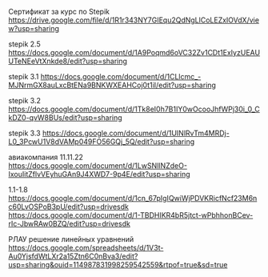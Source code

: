 Сертификат за курс по Stepik https://drive.google.com/file/d/1R1r343NY7GIEqu2QdNgLlCoLEZxIOVdX/view?usp=sharing

stepik 2.5 https://docs.google.com/document/d/1A9Poqmd6oVC32Zv1CDt1ExIyzUEAUUTeNEeVtXnkde8/edit?usp=sharing

stepik 3.1 https://docs.google.com/document/d/1CLlcmc_-MJNrmGX8auLxcBtENa9BNKWXEAHCoj0t1iI/edit?usp=sharing

stepik 3.2 https://docs.google.com/document/d/1Tk8eI0h7B1IY0wOcooJhfWPj30i_0_CkDZ0-qvW8BUs/edit?usp=sharing

stepik 3.3 https://docs.google.com/document/d/1UINlRvTm4MRDj-L0_3PcwU1V8dVAMp049FO56GQj_5Q/edit?usp=sharing

авиакомпания 11.11.22 https://docs.google.com/document/d/1LwSNlINZdeO-IxouIitZflvVEyhuGAn9J4XWD7-9p4E/edit?usp=sharing

1.1-1.8 https://docs.google.com/document/d/1cn_67pIgIQwiWjPDVKRicfNcf23M6nc60LvOSPoB3pU/edit?usp=drivesdk
https://docs.google.com/document/d/1-TBDHIKR4bR5jtct-wPbhhonBCev-rIc-JbwRAw0BZQ/edit?usp=drivesdk

РЛАУ решение линейных уравнений https://docs.google.com/spreadsheets/d/1V3t-Au0YjsfdWtLXr2a15Ztn6C0nBva3/edit?usp=sharing&ouid=114987831998259542559&rtpof=true&sd=true
